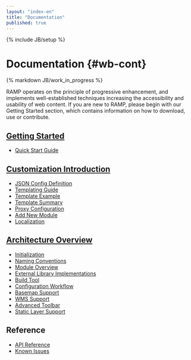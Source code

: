 ```yaml
---
layout: "index-en"
title: "Documentation"
published: true
---
```


{% include JB/setup %}

# Documentation {#wb-cont}

{% markdown JB/work_in_progress %}

RAMP operates on the principle of progressive enhancement, and implements well-established techniques increasing the accessibility and usability of web content. If you are new to RAMP, please begin with our Getting Started section, which contains information on how to download, use or contribute.

## [Getting Started](started-en.html)
* [Quick Start Guide](quick-start-en.html)

## [Customization Introduction](ramp-customization-intro-en.html)
* [JSON Config Definition](json-config-en.html)
* [Templating Guide](template-guide-en.html)
* [Template Example](template-example-en.html)
* [Template Summary](template-summary-en.html)
* [Proxy Configuration](proxy.html)
* [Add New Module](add-new-module.html)
* [Localization](locale-en.html)

## [Architecture Overview](architecture-overview-en.html)
* [Initialization](dojo-setup-en.html)
* [Naming Conventions](namingconventions-en.html)
* [Module Overview](module-overview-en.html)
* [External Library Implementations](external-libraries-en.html)
* [Build Tool](build-tool-en.html)
* [Configuration Workflow](configuration-flow-en.html)
* [Basemap Support](basemap-support-en.html)
* [WMS Support](wms-support-en.html)
* [Advanced Toolbar](advanced-toolbar-en.html)
* [Static Layer Support](static-layer-support-en.html)


## Reference
* [API Reference](/api/index-en.html)
* [Known Issues](known-issues-en.html)